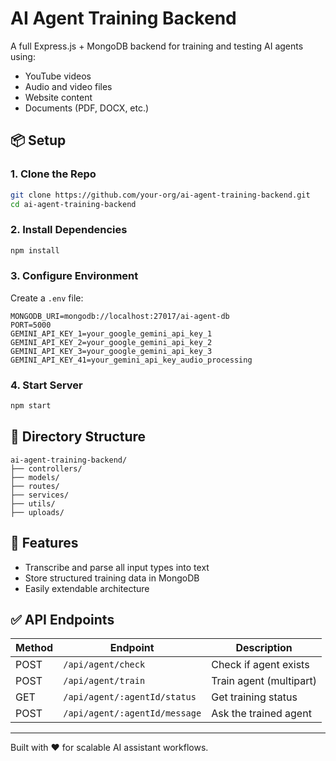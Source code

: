 
# AI Agent Training Backend

A full Express.js + MongoDB backend for training and testing AI agents using:
- YouTube videos
- Audio and video files
- Website content
- Documents (PDF, DOCX, etc.)

## 📦 Setup

### 1. Clone the Repo
```bash
git clone https://github.com/your-org/ai-agent-training-backend.git
cd ai-agent-training-backend
```

### 2. Install Dependencies
```bash
npm install
```

### 3. Configure Environment
Create a `.env` file:
```env
MONGODB_URI=mongodb://localhost:27017/ai-agent-db
PORT=5000
GEMINI_API_KEY_1=your_google_gemini_api_key_1
GEMINI_API_KEY_2=your_google_gemini_api_key_2
GEMINI_API_KEY_3=your_google_gemini_api_key_3
GEMINI_API_KEY_41=your_gemini_api_key_audio_processing
```

### 4. Start Server
```bash
npm start
```

## 📂 Directory Structure
```
ai-agent-training-backend/
├── controllers/
├── models/
├── routes/
├── services/
├── utils/
├── uploads/
```

## 🧠 Features
- Transcribe and parse all input types into text
- Store structured training data in MongoDB
- Easily extendable architecture

## ✅ API Endpoints
| Method | Endpoint                  | Description                 |
|--------|---------------------------|-----------------------------|
| POST   | `/api/agent/check`        | Check if agent exists       |
| POST   | `/api/agent/train`        | Train agent (multipart)     |
| GET    | `/api/agent/:agentId/status` | Get training status      |
| POST   | `/api/agent/:agentId/message` | Ask the trained agent   |

---

Built with ❤️ for scalable AI assistant workflows.
